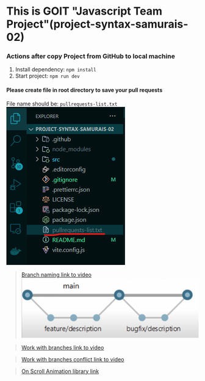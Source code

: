 
# This is GOIT "Javascript Team Project"(project-syntax-samurais-02)

### Actions after copy Project from GitHub to local machine
1. Install dependency: `npm install`
2. Start project: `npm run dev`

#### Please create file in root directory to save your pull requests
File name should be: `pullrequests-list.txt`
![alt text](./assets/img/image.png)

> [Branch naming link to video](https://www.youtube.com/watch?v=-2lFpVjdXEg&list=PLViULGko0FdhZ99yYnqB64F_4nVyvOPH5&index=14)
![alt text](./assets/img/image-1.png)

> [Work with branches link to video](https://www.youtube.com/watch?v=AJ8B4HhgZlw&list=PLViULGko0FdhZ99yYnqB64F_4nVyvOPH5&index=15)

> [Work with branches conflict link to video](https://www.youtube.com/watch?v=h-ESKO6r7_4&list=PLViULGko0FdhZ99yYnqB64F_4nVyvOPH5&index=17)


> [On Scroll Animation library link](https://michalsnik.github.io/aos/)
